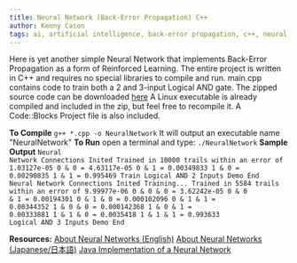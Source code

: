 ```yaml
---
title: Neural Network (Back-Error Propagation) C++
author: Kenny Cason
tags: ai, artificial intelligence, back-error propagation, c++, neural network, ニューラルネット, 人工知能, 誤差逆伝播法
---
```


Here is yet another simple Neural Network that implements Back-Error Propagation as a form of Reinforced Learning.
The entire project is written in C++ and requires no special libraries to compile and run.
main.cpp contains code to train both a 2 and 3-input Logical AND gate.
The zipped source code can be downloaded <a href="/code/c/nn01/NeuralNetwork.zip">here</a>
A Linux executable is already compiled and included in the zip, but feel free to recompile it. A Code::Blocks Project file is also included.

<b>To Compile</b>
<code>g++ *.cpp -o NeuralNetwork</code>
It will output an executable name "NeuralNetwork"
<b>To Run</b>
open a terminal and type:
<code>./NeuralNetwork</code>
<b>Sample Output</b>
<code>Neural Network Connections Inited
 Trained in 10000 trails within an error of 1.03127e-05
0 & 0 = 4.63117e-05
0 & 1 = 0.00349833
1 & 0 = 0.00290835
1 & 1 = 0.995469
Train Logical AND 2 Inputs Demo End
Neural Network Connections Inited
Training...
 Trained in 5584 trails within an error of 9.99977e-06
0 & 0 & 0 = 3.62242e-05
0 & 0 & 1 = 0.00194301
0 & 1 & 0 = 0.000102096
0 & 1 & 1 = 0.00344352
1 & 0 & 0 = 0.000142368
1 & 0 & 1 = 0.00333881
1 & 1 & 0 = 0.0035418
1 & 1 & 1 = 0.993633
Logical AND 3 Inputs Demo End
</code>

<b>Resources:</b>
<a href="http://kennycason.com/2008/12/24/neural-networks-simple-models/" target="_blank" >About Neural Networks (English)</a>
<a href="http://kennycason.com/2008/12/24/%E3%83%8B%E3%83%A5%E3%83%BC%E3%83%A9%E3%83%AB%E3%83%8D%E3%83%83%E3%83%88%EF%BC%88%E7%A5%9E%E7%B5%8C%E5%9B%9E%E8%B7%AF%E7%B6%B2%E3%83%BB%E8%AA%A4%E5%B7%AE%E9%80%86%E4%BC%9D%E6%92%AD%E6%96%B9%EF%BC%89/" target="_blank" >About Neural Networks (Japanese/日本語)</a>
<a href="http://kennycason.com/2008/12/25/neural-network-back-error-propagation-java/">Java Implementation of a Neural Network</a>
